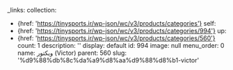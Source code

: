 _links:
  collection:
  - {href: 'https://tinysports.ir/wp-json/wc/v3/products/categories'}
  self:
  - {href: 'https://tinysports.ir/wp-json/wc/v3/products/categories/994'}
  up:
  - {href: 'https://tinysports.ir/wp-json/wc/v3/products/categories/560'}
count: 1
description: ''
display: default
id: 994
image: null
menu_order: 0
name: ویکتور (Victor)
parent: 560
slug: '%d9%88%db%8c%da%a9%d8%aa%d9%88%d8%b1-victor'
